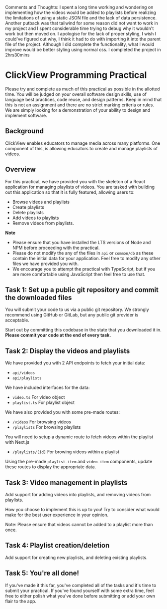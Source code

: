 Comments and Thoughts:
I spent a long time working and wondering on implementing how the videos would be added to playlists before realizing the limitations of using a static JSON file and the lack of data persistence. Another putback was that tailwind for some reason did not want to work in my project and I spent considerable time trying to debug why it wouldn't work but then moved on. I apologise for the lack of proper styling, I wish I could've figured out why, I think it had to do with importing it into the parent file of the project. Although I did complete the functionality, what I would improve would be better styling using normal css. I completed the project in 2hrs30mins

# ClickView Programming Practical

Please try and complete as much of this practical as possible in the allotted time. You will be judged on your overall software design skills, use of language best practices, code reuse, and design patterns. Keep in mind that this is not an assignment and there are no strict marking criteria or rules. We are simply looking for a demonstration of your ability to design and implement software.

## Background

ClickView enables educators to manage media across many platforms. One component of this, is allowing educators to create and manage playlists of videos. 

## Overview

For this practical, we have provided you with the skeleton of a React application for managing playlists of videos. You are tasked with building out this application so that it is fully featured, allowing users to:
- Browse videos and playlists
- Create playlists
- Delete playlists
- Add videos to playlists
- Remove videos from playlists.

**Note**

- Please ensure that you have installed the LTS versions of Node and NPM before proceeding with the practical.
- Please do not modify the any of the files in `api` or `common/db` as these contain the initial data for your application. Feel free to modify any other files we have provided you with.
- We encourage you to attempt the practical with TypeScript, but if you are more comfortable using JavaScript then feel free to use that.

## Task 1: Set up a public git repository and commit the downloaded files

You will submit your code to us via a public git repository. We strongly recommend using GitHub or GitLab, but any public git provider is acceptable.

Start out by committing this codebase in the state that you downloaded it in.
**Please commit your code at the end of every task.**

## Task 2: Display the videos and playlists

We have provided you with 2 API endpoints to fetch your initial data:
- `api/videos`
- `api/playlists`

We have included interfaces for the data:
- `video.ts` For video object
- `playlist.ts` For playlist object

We have also provided you with some pre-made routes:
- `/videos` For browsing videos 
- `/playlists` For browsing playlists

You will need to setup a dynamic route to fetch videos within the playlist with Next.js
- `/playlists/[id]` For browing videos within a playlist

Using the pre-made `playlist-item` and `video-item` components, update these routes to display the appropriate data.

## Task 3: Video management in playlists

Add support for adding videos into playlists, and removing videos from playlists.

How you choose to implement this is up to you! Try to consider what would make for the best user experience in your opinion.

Note: Please ensure that videos cannot be added to a playlist more than once. 

## Task 4: Playlist creation/deletion

Add support for creating new playlists, and deleting existing playlists.

## Task 5: You're all done!

If you've made it this far, you've completed all of the tasks and it's time to submit your practical. If you've found yourself with some extra time, feel free to either polish what you've done before submitting or add your own flair to the app.

